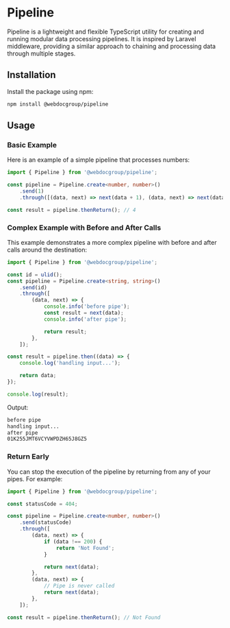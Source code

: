# Pipeline

Pipeline is a lightweight and flexible TypeScript utility for creating and running modular data processing pipelines. It is inspired by Laravel middleware, providing a similar approach to chaining and processing data through multiple stages.

## Installation

Install the package using npm:

```bash
npm install @webdocgroup/pipeline
```

## Usage

### Basic Example

Here is an example of a simple pipeline that processes numbers:

```ts
import { Pipeline } from '@webdocgroup/pipeline';

const pipeline = Pipeline.create<number, number>()
    .send(1)
    .through([(data, next) => next(data + 1), (data, next) => next(data * 2)]);

const result = pipeline.thenReturn(); // 4
```

### Complex Example with Before and After Calls

This example demonstrates a more complex pipeline with before and after calls around the destination:

```ts
import { Pipeline } from '@webdocgroup/pipeline';

const id = ulid();
const pipeline = Pipeline.create<string, string>()
    .send(id)
    .through([
        (data, next) => {
            console.info('before pipe');
            const result = next(data);
            console.info('after pipe');

            return result;
        },
    ]);

const result = pipeline.then((data) => {
    console.log('handling input...');

    return data;
});

console.log(result);
```

Output:

```bash
before pipe
handling input...
after pipe
01K255JMT6VCYVWPDZH65J8GZ5

```

### Return Early

You can stop the execution of the pipeline by returning from any of your pipes. For example:

```ts
import { Pipeline } from '@webdocgroup/pipeline';

const statusCode = 404;

const pipeline = Pipeline.create<number, number>()
    .send(statusCode)
    .through([
        (data, next) => {
            if (data !== 200) {
                return 'Not Found';
            }

            return next(data);
        },
        (data, next) => {
            // Pipe is never called
            return next(data);
        },
    ]);

const result = pipeline.thenReturn(); // Not Found
```
